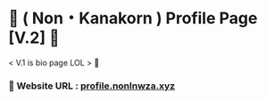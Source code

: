 <h1>🤩 ( Non・Kanakorn ) Profile Page [V.2] 👾</h1>
<p>< V.1 is bio page LOL > 🤔</p>

  

<h3>🚀 Website URL : <a href="https://profile.nonlnwza.xyz">profile.nonlnwza.xyz</a></h3>